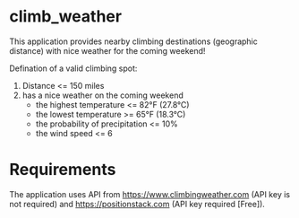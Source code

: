 # climb_weather
This application provides nearby climbing destinations (geographic distance) with nice weather for the coming weekend!

Defination of a valid climbing spot:
  1. Distance <= 150 miles
  2. has a nice weather on the coming weekend
      - the highest temperature <= 82°F (27.8°C)
      - the lowest temperature >= 65°F (18.3°C)
      - the probability of precipitation <= 10%
      - the wind speed <= 6

# Requirements
The application uses API from https://www.climbingweather.com (API key is not required) and https://positionstack.com (API key required [Free]).
